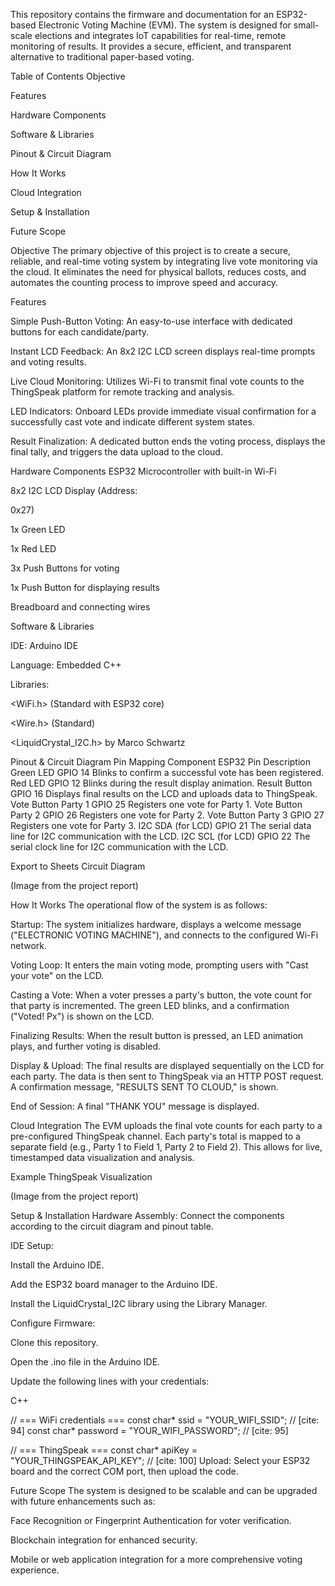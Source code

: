 This repository contains the firmware and documentation for an ESP32-based Electronic Voting Machine (EVM). The system is designed for small-scale elections and integrates IoT capabilities for real-time, remote monitoring of results. It provides a secure, efficient, and transparent alternative to traditional paper-based voting.




Table of Contents
Objective

Features

Hardware Components

Software & Libraries

Pinout & Circuit Diagram

How It Works

Cloud Integration

Setup & Installation

Future Scope

Objective
The primary objective of this project is to create a secure, reliable, and real-time voting system by integrating live vote monitoring via the cloud. It eliminates the need for physical ballots, reduces costs, and automates the counting process to improve speed and accuracy.




Features

Simple Push-Button Voting: An easy-to-use interface with dedicated buttons for each candidate/party.



Instant LCD Feedback: An 8x2 I2C LCD screen displays real-time prompts and voting results.




Live Cloud Monitoring: Utilizes Wi-Fi to transmit final vote counts to the ThingSpeak platform for remote tracking and analysis.



LED Indicators: Onboard LEDs provide immediate visual confirmation for a successfully cast vote and indicate different system states.



Result Finalization: A dedicated button ends the voting process, displays the final tally, and triggers the data upload to the cloud.


Hardware Components
ESP32 Microcontroller with built-in Wi-Fi 

8x2 I2C LCD Display (Address: 

0x27) 


1x Green LED 

1x Red LED 

3x Push Buttons for voting 

1x Push Button for displaying results 

Breadboard and connecting wires

Software & Libraries

IDE: Arduino IDE 


Language: Embedded C++ 

Libraries:


<WiFi.h> (Standard with ESP32 core) 



<Wire.h> (Standard) 


<LiquidCrystal_I2C.h> by Marco Schwartz 


Pinout & Circuit Diagram
Pin Mapping
Component	ESP32 Pin	Description
Green LED	GPIO 14	Blinks to confirm a successful vote has been registered.
Red LED	GPIO 12	Blinks during the result display animation.
Result Button	GPIO 16	Displays final results on the LCD and uploads data to ThingSpeak.
Vote Button Party 1	GPIO 25	Registers one vote for Party 1.
Vote Button Party 2	GPIO 26	Registers one vote for Party 2.
Vote Button Party 3	GPIO 27	Registers one vote for Party 3.
I2C SDA (for LCD)	GPIO 21	The serial data line for I2C communication with the LCD.
I2C SCL (for LCD)	GPIO 22	The serial clock line for I2C communication with the LCD.



Export to Sheets
Circuit Diagram

(Image from the project report) 

How It Works
The operational flow of the system is as follows:


Startup: The system initializes hardware, displays a welcome message ("ELECTRONIC VOTING MACHINE"), and connects to the configured Wi-Fi network.


Voting Loop: It enters the main voting mode, prompting users with "Cast your vote" on the LCD.


Casting a Vote: When a voter presses a party's button, the vote count for that party is incremented. The green LED blinks, and a confirmation ("Voted! Px") is shown on the LCD.


Finalizing Results: When the result button is pressed, an LED animation plays, and further voting is disabled.




Display & Upload: The final results are displayed sequentially on the LCD for each party. The data is then sent to ThingSpeak via an HTTP POST request. A confirmation message, "RESULTS SENT TO CLOUD," is shown.





End of Session: A final "THANK YOU" message is displayed.

Cloud Integration
The EVM uploads the final vote counts for each party to a pre-configured ThingSpeak channel. Each party's total is mapped to a separate field (e.g., Party 1 to Field 1, Party 2 to Field 2). This allows for live, timestamped data visualization and analysis.



Example ThingSpeak Visualization

(Image from the project report) 

Setup & Installation
Hardware Assembly: Connect the components according to the circuit diagram and pinout table.

IDE Setup:

Install the Arduino IDE.

Add the ESP32 board manager to the Arduino IDE.

Install the LiquidCrystal_I2C library using the Library Manager.

Configure Firmware:

Clone this repository.

Open the .ino file in the Arduino IDE.

Update the following lines with your credentials:

C++

// === WiFi credentials ===
const char* ssid = "YOUR_WIFI_SSID"; // [cite: 94]
const char* password = "YOUR_WIFI_PASSWORD"; // [cite: 95]

// === ThingSpeak ===
const char* apiKey = "YOUR_THINGSPEAK_API_KEY"; // [cite: 100]
Upload: Select your ESP32 board and the correct COM port, then upload the code.

Future Scope
The system is designed to be scalable and can be upgraded with future enhancements such as:

Face Recognition or Fingerprint Authentication for voter verification.

Blockchain integration for enhanced security.

Mobile or web application integration for a more comprehensive voting experience.

